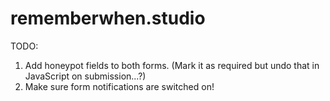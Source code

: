 # rememberwhen.studio

TODO:

1. Add honeypot fields to both forms. (Mark it as required but undo that in JavaScript on submission...?)
2. Make sure form notifications are switched on!


